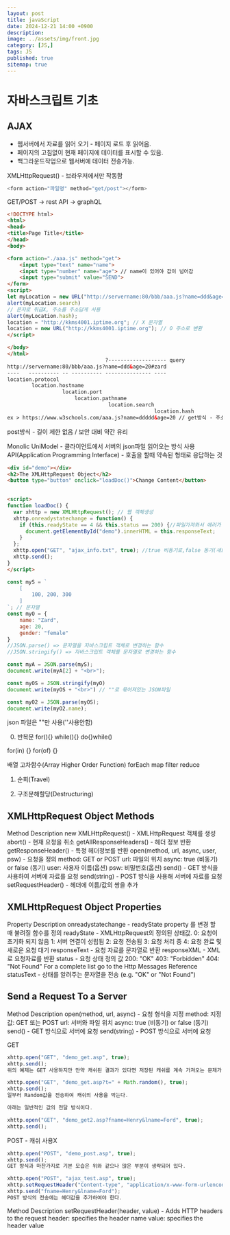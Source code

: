 ```yaml
---
layout: post
title: javaScript
date: 2024-12-21 14:00 +0900
description: 
image: ../assets/img/front.jpg
category: [JS,]
tags: JS
published: true
sitemap: true
---
```


# 자바스크립트 기초   

## AJAX

- 웹서버에서 자료를 읽어 오기 - 페이지 로드 후 읽어옴.
- 페이지의 고침없이 현재 페이지에 데이터를 표시할 수 있음.
- 백그라운드작업으로 웹서버에 데이터 전송가능.

XMLHttpRequest() - 브라우저에서만 작동함

````javascript
<form action="파일명" method="get/post"></form>
````

GET/POST -> rest API -> graphQL

````html
<!DOCTYPE html>
<html>
<head>
<title>Page Title</title>
</head>
<body>

<form action="./aaa.js" method="get">
	<input type="text" name="name">
    <input type="number" name="age"> // name이 있어야 값이 넘어감
    <input type="submit" value="SEND">
</form>
<script>
let myLocation = new URL("http://servername:80/bbb/aaa.js?name=ddd&age=20#zard");
alert(myLocation.search)
// 문자로 취급X, 주소를 주소답게 사용
alert(myLocation.hash);
location = "http://kkms4001.iptime.org"; // X 문자열
location = new URL("http://kkms4001.iptime.org"); // O 주소로 변환
</script>

</body>
</html>
                                ?------------------- query
http://servername:80/bbb/aaa.js?name=ddd&age=20#zard
----   ---------- -- ---------- --------------- ----
location.protocol
        location.hostname
                  location.port
                      location.pathname
                                 location.search
                                                location.hash
ex > https://www.w3schools.com/aaa.js?name=ddddd&age=20 // get방식 - 주소로 값을 넘김
````

post방식 - 길이 제한 없음 / 보안 대비 약간 유리

Monolic UniModel - 클라이언트에서 서버의 json파일 읽어오는 방식 사용
API(Application Programming Interface) - 호출을 할때 약속된 형태로 응답하는 것

````html
<div id="demo"></div>
<h2>The XMLHttpRequest Object</h2>
<button type="button" onclick="loadDoc()">Change Content</button>

 
<script>
function loadDoc() {
  var xhttp = new XMLHttpRequest(); // 웹 객체생성
  xhttp.onreadystatechange = function() {
    if (this.readyState == 4 && this.status == 200) {//파일가져와서 에러가 없는지 확인 4,200오류없음(안정,문제없음)
      document.getElementById("demo").innerHTML = this.responseText;
    }
  };
  xhttp.open("GET", "ajax_info.txt", true); //true 비동기로,false 동기(새로고침) (무조건 true)
  xhttp.send();
}
</script>
````

````javascript
const myS = `
	[
    	100, 200, 300
    ]	
`; // 문자열
const myO = {
	name: "Zard",
    age: 20,
    gender: "female"
}
//JSON.parse() => 문자열을 자바스크립트 객체로 변경하는 함수
//JSON.stringify() => 자바스크립트 객체를 문자열로 변경하는 함수

const myA = JSON.parse(myS);
document.write(myA[2] + "<br>");

const myOS = JSON.stringify(myO)
document.write(myOS + "<br>") // ""로 묶어져있는 JSON파일

const myO2 = JSON.parse(myOS);
document.write(myO2.name);
````

json 파일은 ""만 사용(''사용안함)

0. 반복문
for(){}
while(){}
do{}while()

for(in) {}
for(of) {}

배열 고차함수(Array Higher Order Function)
forEach
map
filter
reduce

1. 순회(Travel)

2. 구조분해할당(Destructuring)

## XMLHttpRequest Object Methods

Method                  Description
new XMLHttpRequest() -	XMLHttpRequest 객체를 생성
abort() -	현재 요청을 취소
getAllResponseHeaders() -	헤더 정보 반환
getResponseHeader() -	특정 헤더정보를 반환
open(method, url, async, user, psw) -	요청을 정의
  method:  GET or POST
  url: 파일의 위치
  async: true (비동기) or false (동기)
  user: 사용자 이름(옵션)
  psw: 비밀번호(옵션)
send() -	GET 방식을 사용하여 서버에 자료를 요청
send(string) -	POST 방식을 사용해 서버에 자료를 요청
setRequestHeader() - 헤더에 이름/값의 쌍을 추가

## XMLHttpRequest Object Properties

Property              Description
onreadystatechange -	readyState property 를 변경 할 때 불려질 함수를 정의 
readyState -	XMLHttpRequest의 정의된 상태값.
  0: 요청이 초기화 되지 않음
  1: 서버 연결이 성립됨
  2: 요청 전송됨
  3: 요청 처리 중
  4: 요청 완료 및 새로운 요청 대기
responseText -	요청 자료를 문자열로 반환
responseXML -	XML로 요청자료를 반환
status -	요청 상태 정의 값
  200: "OK"
  403: "Forbidden"
  404: "Not Found"
  For a complete list go to the Http Messages Reference
statusText -	상태를 알려주는 문자열을 전송 (e.g. "OK" or "Not Found")

## Send a Request To a Server

Method                      Description
open(method, url, async) -	요청 형식을 지정
  method: 지정값: GET 또는 POST
  url: 서버와 파일 위치
  async: true (비동기) or false (동기)
send() -	GET 방식으로 서버에 요청
send(string) -	POST 방식으로 서버에 요청

GET
````javascript
xhttp.open("GET", "demo_get.asp", true);
xhttp.send();
위의 예제는 GET 사용하지만 만약 캐쉬된 결과가 있다면 저장된 캐쉬를 계속 가져오는 문제가 있다.

xhttp.open("GET", "demo_get.asp?t=" + Math.random(), true);
xhttp.send();
일부러 Random값을 전송하여 캐쉬의 사용을 막는다.

아래는 일반적인 값의 전달 방식이다.

xhttp.open("GET", "demo_get2.asp?fname=Henry&lname=Ford", true);
xhttp.send();
````

POST - 캐쉬 사용X
````javascript
xhttp.open("POST", "demo_post.asp", true);
xhttp.send();
GET 방식과 마찬가지로 기본 모습은 위와 같으나 많은 부분이 생략되어 있다.

xhttp.open("POST", "ajax_test.asp", true);
xhttp.setRequestHeader("Content-type", "application/x-www-form-urlencoded");
xhttp.send("fname=Henry&lname=Ford");
POST 방식의 전송에는 헤더값을 추가하여야 한다.
````

Method                          	Description
setRequestHeader(header, value)	- Adds HTTP headers to the request
  header: specifies the header name
  value: specifies the header value

